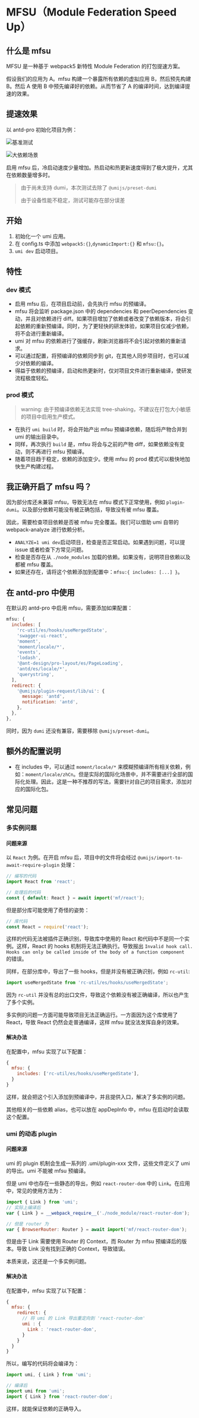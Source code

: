 # MFSU（Module Federation Speed Up）

## 什么是 mfsu

MFSU 是一种基于 webpack5 新特性 Module Federation 的打包提速方案。

假设我们的应用为 A。mfsu 构建一个暴露所有依赖的虚拟应用 B，然后预先构建 B。然后 A 使用 B 中预先编译好的依赖。从而节省了 A 的编译时间，达到编译提速的效果。

## 提速效果

以 antd-pro 初始化项目为例：

![基准测试](https://img.alicdn.com/imgextra/i1/O1CN01HwndzM1Y9pc4X1iFK_!!6000000003017-55-tps-1000-376.svg)

![大依赖场景](https://img.alicdn.com/imgextra/i1/O1CN01Kq9Omc1uWCVJx9QaT_!!6000000006044-55-tps-1000-376.svg)

启用 mfsu 后，冷启动速度少量增加。热启动和热更新速度得到了极大提升，尤其在依赖数量增多时。

> 由于尚未支持 dumi，本次测试去除了 `@umijs/preset-dumi`
>
> 由于设备性能不稳定，测试可能存在部分误差

## 开始

1. 初始化一个 umi 应用。
2. 在 config.ts 中添加 `webpack5:{}`,`dynamicImport:{}` 和 `mfsu:{}`。
3. `umi dev` 启动项目。

## 特性

### dev 模式

- 启用 mfsu 后，在项目启动前，会先执行 mfsu 的预编译。
- mfsu 将会监听 package.json 中的 dependencies 和 peerDependencies 变动，并且对依赖进行 diff。如果项目增加了依赖或者改变了依赖版本，将会引起依赖的重新预编译。同时，为了更轻快的研发体验，如果项目仅减少依赖，将不会进行重新编译。
- umi 对 mfsu 的依赖进行了强缓存，刷新浏览器将不会引起对依赖的重新请求。
- 可以通过配置，将预编译的依赖同步到 git，在其他人同步项目时，也可以减少对依赖的编译。
- 得益于依赖的预编译，启动和热更新时，仅对项目文件进行重新编译，使研发流程极度轻松。

### prod 模式

> warning: 由于预编译依赖无法实现 tree-shaking，不建议在打包大小敏感的项目中启用生产模式。

- 在执行 `umi build` 时，将会开始产出 mfsu 预编译依赖，随后将产物合并到 umi 的输出目录中。
- 同样，再次执行 `build` 是，mfsu 将会与之前的产物 diff，如果依赖没有变动，则不再进行 mfsu 预编译。
- 随着项目趋于稳定，依赖的添加变少。使用 mfsu 的 prod 模式可以极快地加快生产构建过程。

## 我正确开启了 mfsu 吗？

因为部分库还未兼容 mfsu，导致无法在 mfsu 模式下正常使用，例如 `plugin-dumi`。以及部分依赖可能没有被正确包括，导致没有被 mfsu 覆盖。

因此，需要检查项目依赖是否被 mfsu 完全覆盖。我们可以借助 umi 自带的 webpack-analyze 进行依赖分析。

- `ANALYZE=1 umi dev`启动项目，检查是否正常启动。如果遇到问题，可以提 issue 或者检查下方常见问题。
- 检查是否存在从 `./node_modules` 加载的依赖。如果没有，说明项目依赖以及都被 mfsu 覆盖。
- 如果还存在，请将这个依赖添加到配置中：`mfsu:{ includes: [...] }`。

## 在 antd-pro 中使用

在默认的 antd-pro 中启用 mfsu，需要添加如果配置：

```js
mfsu: {
  includes: [
    'rc-util/es/hooks/useMergedState',
    'swagger-ui-react',
    'moment',
    'moment/locale/*',
    'events',
    'lodash',
    '@ant-design/pro-layout/es/PageLoading',
    'antd/es/locale/*',
    'querystring',
  ],
  redirect: {
    '@umijs/plugin-request/lib/ui': {
      message: 'antd',
      notification: 'antd',
    },
  },
},
```

同时，因为 `dumi` 还没有兼容，需要移除 `@umijs/preset-dumi`。

## 额外的配置说明

- 在 includes 中，可以通过 `moment/locale/*` 来模糊预编译所有相关依赖，例如：`moment/locale/zhCn`。但是实际的国际化场景中，并不需要进行全部的国际化处理。因此，这是一种不推荐的写法，需要针对自己的项目需求，添加对应的国际化包。

## 常见问题

### 多实例问题

#### 问题来源

以 `React` 为例。在开启 mfsu 后，项目中的文件将会经过 `@umijs/import-to-await-require-plugin` 处理：

```ts
// 编写的代码
import React from 'react';

// 处理后的代码
const { default: React } = await import('mf/react');
```

但是部分库可能使用了奇怪的姿势：

```js
// 库代码
const React = require('react');
```

这样的代码无法被插件正确识别，导致库中使用的 React 和代码中不是同一个实例。这样，React 的 hooks 机制将无法正确执行。导致报出 `Invalid hook call. Hooks can only be called inside of the body of a function component ` 的错误。

同样，在部分库中，导出了一些 hooks，但是并没有被正确识别，例如 `rc-util`:

```js
import useMergedState from 'rc-util/es/hooks/useMergedState';
```

因为 `rc-util` 并没有总的出口文件，导致这个依赖没有被正确编译，所以也产生了多个实例。

多实例的问题一方面可能导致项目无法正确运行。一方面因为这个库使用了 React，导致 React 仍然会走普通编译，这样 mfsu 就没法发挥自身的效果。

#### 解决办法

在配置中，mfsu 实现了以下配置：

```js
{
  mfsu: {
    includes: ['rc-util/es/hooks/useMergedState'],
  }
}
```

这样，就会把这个引入添加到预编译中，并且提供入口，解决了多实例的问题。

其他相关的一些依赖 alias，也可以放在 appDepInfo 中，mfsu 在启动时会读取这个配置。

### umi 的动态 plugin

#### 问题来源

umi 的 plugin 机制会生成一系列的 .umi/plugin-xxx 文件，这些文件定义了 umi 的导出。umi 不能被 mfsu 预编译。

但是 umi 中也存在一些静态的导出，例如 `react-router-dom` 中的 `Link`。在应用中，常见的使用方法为：

```js
import { Link } from 'umi';
// 实际上编译后
var { Link } = __webpack_require__('./node_module/react-router-dom');

// 但是 router 为
var { BrowserRouter: Router } = await import('mf/react-router-dom');
```

但是由于 Link 需要使用 Router 的 Context，而 Router 为 mfsu 预编译后的版本。导致 Link 没有找到正确的 Context，导致错误。

本质来说，这还是一个多实例问题。

#### 解决办法

在配置中，mfsu 实现了以下配置：

```js
{
  mfsu: {
    redirect: {
      // 将 umi 的 Link 导出重定向到 'react-router-dom'
      umi : {
        Link : 'react-router-dom',
      }
    }
  }
}
```

所以，编写的代码将会编译为：

```js
import umi, { Link } from 'umi';

// 编译后
import umi from 'umi';
import { Link } from 'react-router-dom';
```

这样，就能保证依赖的正确导入。
